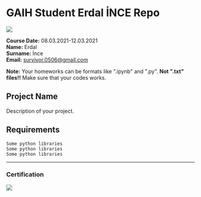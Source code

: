 # GAIH Student Erdal İNCE Repo
![](img/newlogo.png)

**Course Date:** 08.03.2021-12.03.2021  
**Name:** Erdal  
**Surname:** İnce  
**Email:** survivor.0506@gmail.com  

**Note:** Your homeworks can be formats like ".ipynb" and ".py". **Not ".txt" files!!** Make sure that your codes works.  

## Project Name
Description of your project.

## Requirements
```
Some python libraries
Some python libraries
Some python libraries
```
---

### Certification
![](img/TopLearnerCertificate.png)

